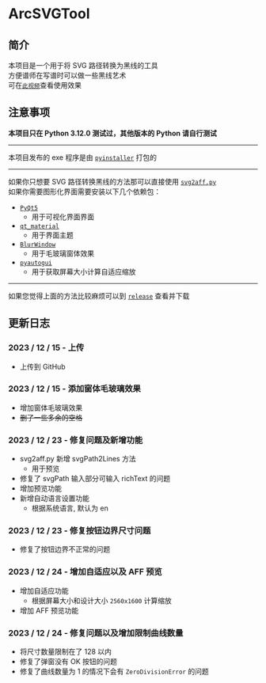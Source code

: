 # ArcSVGTool
 
## 简介

本项目是一个用于将 SVG 路径转换为黑线的工具  
方便谱师在写谱时可以做一些黑线艺术  
可在[`此视频`](https://www.bilibili.com/video/BV1Uz4y1c7hw/)查看使用效果

## 注意事项

__本项目只在 Python 3.12.0 测试过，其他版本的 Python 请自行测试__

---

本项目发布的 exe 程序是由 [`pyinstaller`](https://pypi.org/project/pyinstaller/) 打包的

---

如果你只想要 SVG 路径转换黑线的方法那可以直接使用 [`svg2aff.py`](https://github.com/LAM0578/ArcSVGTool/blob/main/svg2aff.py)  
如果你需要图形化界面需要安装以下几个依赖包：
- [`PyQt5`](https://pypi.org/project/PyQt5/)
    - 用于可视化界面界面
- [`qt_material`](https://pypi.org/project/qt_material/)
    - 用于界面主题
- [`BlurWindow`](https://pypi.org/project/BlurWindow/)
    - 用于毛玻璃窗体效果
- [`pyautogui`](https://pypi.org/project/pyautogui/)
    - 用于获取屏幕大小计算自适应缩放

---

如果您觉得上面的方法比较麻烦可以到 [`release`](https://github.com/LAM0578/ArcSVGTool/releases) 查看并下载

## 更新日志

### 2023 / 12 / 15 - 上传
- 上传到 GitHub

### 2023 / 12 / 15 - 添加窗体毛玻璃效果
- 增加窗体毛玻璃效果
- ~~删了一些多余的空格~~

### 2023 / 12 / 23 - 修复问题及新增功能
- svg2aff.py 新增 svgPath2Lines 方法
    - 用于预览
- 修复了 svgPath 输入部分可输入 richText 的问题
- 增加预览功能
- 新增自动语言设置功能
    - 根据系统语言, 默认为 en

### 2023 / 12 / 23 - 修复按钮边界尺寸问题
- 修复了按钮边界不正常的问题

### 2023 / 12 / 24 - 增加自适应以及 AFF 预览
- 增加自适应功能
    - 根据屏幕大小和设计大小 `2560x1600` 计算缩放
- 增加 AFF 预览功能

### 2023 / 12 / 24 - 修复问题以及增加限制曲线数量
- 将尺寸数量限制在了 128 以内
- 修复了弹窗没有 OK 按钮的问题
- 修复了曲线数量为 1 的情况下会有 `ZeroDivisionError` 的问题